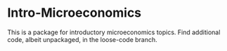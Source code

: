 # Intro-Microeconomics

This is a package for introductory microeconomics topics. Find additional code, albeit unpackaged, in the loose-code branch.